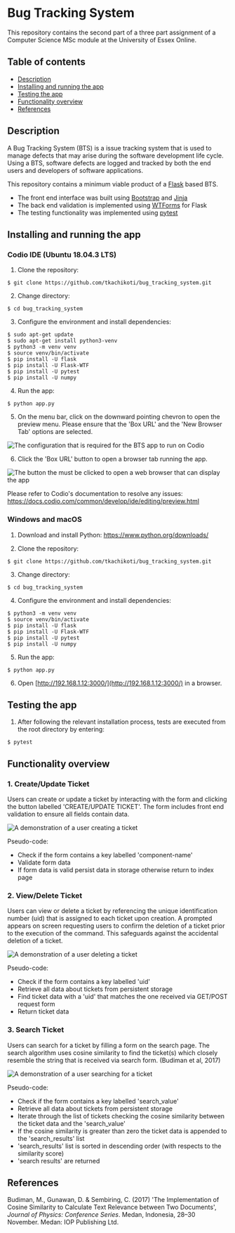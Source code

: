 # Bug Tracking System

This repository contains the second part of a three part assignment of a Computer Science MSc module at the University of Essex Online.

## Table of contents

- [Description](#description)
- [Installing and running the app](#installing-and-running-the-app)
- [Testing the app](#testing-the-app)
- [Functionality overview](#functionality-overview)
- [References](#references)

## Description

A Bug Tracking System (BTS) is a issue tracking system that is used to manage defects that may arise during the software development life cycle. Using a BTS, software defects are logged and tracked by both the end users and developers of software applications.

This repository contains a minimum viable product of a [Flask](https://github.com/pallets/flask) based BTS.
- The front end interface was built using [Bootstrap](https://github.com/twbs/bootstrap) and [Jinja](https://github.com/pallets/jinja)
- The back end validation is implemented using [WTForms](https://github.com/wtforms/flask-wtf) for Flask
- The testing functionality was implemented using [pytest](https://github.com/pytest-dev/pytest)


## Installing and running the app

### Codio IDE (Ubuntu 18.04.3 LTS)

1. Clone the repository:

```
$ git clone https://github.com/tkachikoti/bug_tracking_system.git
```

2. Change directory:

```
$ cd bug_tracking_system
```

3. Configure the environment and install dependencies:

```
$ sudo apt-get update
$ sudo apt-get install python3-venv
$ python3 -m venv venv
$ source venv/bin/activate
$ pip install -U flask
$ pip install -U Flask-WTF
$ pip install -U pytest
$ pip install -U numpy
```

4. Run the app:

```
$ python app.py
```

5. On the menu bar, click on the downward pointing chevron to open the preview menu. Please ensure that the 'Box URL' and the 'New Browser Tab' options are selected.

![The configuration that is required for the BTS app to run on Codio](https://tkachikoti-cloud-object-storage.ams3.digitaloceanspaces.com/images/github/bug-tracking-system/codio_config_1.png)

6. Click the 'Box URL' button to open a browser tab running the app.

![The button the must be clicked to open a web browser that can display the app](https://tkachikoti-cloud-object-storage.ams3.digitaloceanspaces.com/images/github/bug-tracking-system/codio_config_2.png)

Please refer to Codio's documentation to resolve any issues:
https://docs.codio.com/common/develop/ide/editing/preview.html

### Windows and macOS

1. Download and install Python: https://www.python.org/downloads/

2. Clone the repository:

```
$ git clone https://github.com/tkachikoti/bug_tracking_system.git
```

3. Change directory:

```
$ cd bug_tracking_system
```

4. Configure the environment and install dependencies:

```
$ python3 -m venv venv
$ source venv/bin/activate
$ pip install -U flask
$ pip install -U Flask-WTF
$ pip install -U pytest
$ pip install -U numpy
```

5. Run the app:

```
$ python app.py
```

6. Open [http://192.168.1.12:3000/](http://192.168.1.12:3000/) in a browser.

## Testing the app

1. After following the relevant installation process, tests are executed from the root directory by entering:

```
$ pytest
```

## Functionality overview


### 1. Create/Update Ticket

Users can create or update a ticket by interacting with the form and clicking the button labelled 'CREATE/UPDATE TICKET'. The form includes front end validation to ensure all fields contain data.

![A demonstration of a user creating a ticket](https://tkachikoti-cloud-object-storage.ams3.digitaloceanspaces.com/images/github/bug-tracking-system/bts_create_page.gif)

Pseudo-code:

- Check if the form contains a key labelled 'component-name'
- Validate form data
- If form data is valid persist data in storage otherwise return to index page


### 2. View/Delete Ticket

Users can view or delete a ticket by referencing the unique identification number (uid) that is assigned to each ticket upon creation. A prompted appears on screen requesting users to confirm the deletion of a ticket prior to the execution of the command. This safeguards against the accidental deletion of a ticket.

![A demonstration of a user deleting a ticket](https://tkachikoti-cloud-object-storage.ams3.digitaloceanspaces.com/images/github/bug-tracking-system/bts_delete_page.gif)

Pseudo-code:

- Check if the form contains a key labelled 'uid'
- Retrieve all data about tickets from persistent storage
- Find ticket data with a 'uid' that matches the one received via GET/POST request form
- Return ticket data

### 3. Search Ticket

Users can search for a ticket by filling a form on the search page. The search algorithm uses cosine similarity to find the ticket(s) which closely resemble the string that is received via search form. (Budiman et al, 2017)

![A demonstration of a user searching for a ticket](https://tkachikoti-cloud-object-storage.ams3.digitaloceanspaces.com/images/github/bug-tracking-system/bts_search_page.gif)

Pseudo-code:

- Check if the form contains a key labelled 'search_value'
- Retrieve all data about tickets from persistent storage
- Iterate through the list of tickets checking the cosine similarity between the ticket data and the 'search_value'
- If the cosine similarity is greater than zero the ticket data is appended to the 'search_results' list
- 'search_results' list is sorted in descending order (with respects to the similarity score)
- 'search results' are returned

## References


Budiman, M., Gunawan, D. & Sembiring, C. (2017) 'The Implementation of Cosine Similarity to Calculate Text Relevance between Two Documents', *Journal of Physics: Conference Series*. Medan, Indonesia, 28–30 November. Medan: IOP Publishing Ltd.